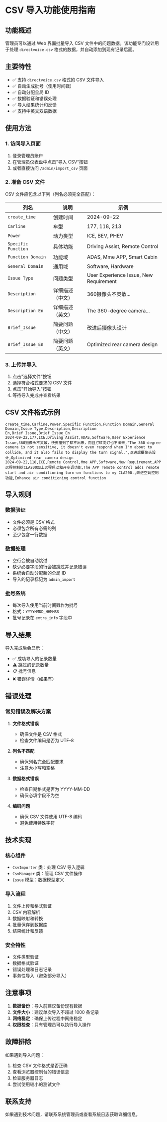 # CSV 导入功能使用指南

## 功能概述

管理员可以通过 Web 界面批量导入 CSV 文件中的问题数据。该功能专门设计用于处理 `directvoice.csv` 格式的数据，并自动添加到现有记录后面。

## 主要特性

- ✅ 支持 `directvoice.csv` 格式的 CSV 文件导入
- ✅ 自动生成批号（使用时间戳）
- ✅ 自动分配全局 ID
- ✅ 数据验证和错误处理
- ✅ 导入结果统计和反馈
- ✅ 支持中英文双语数据

## 使用方法

### 1. 访问导入页面

1. 登录管理员账户
2. 在管理员仪表盘中点击"导入 CSV"按钮
3. 或者直接访问 `/admin/import_csv` 页面

### 2. 准备 CSV 文件

CSV 文件应包含以下列（列名必须完全匹配）：

| 列名 | 说明 | 示例 |
|------|------|------|
| `create_time` | 创建时间 | 2024-09-22 |
| `Carline` | 车型 | 177, 118, 213 |
| `Power` | 动力类型 | ICE, BEV, PHEV |
| `Specific Function` | 具体功能 | Driving Assist, Remote Control |
| `Function Domain` | 功能域 | ADAS, Mme APP, Smart Cabin |
| `General Domain` | 通用域 | Software, Hardware |
| `Issue Type` | 问题类型 | User Experience Issue, New Requirement |
| `Description` | 详细描述（中文） | 360摄像头不灵敏... |
| `Description En` | 详细描述（英文） | The 360-degree camera... |
| `Brief_Issue` | 简要问题（中文） | 改进后摄像头设计 |
| `Brief_Issue_En` | 简要问题（英文） | Optimized rear camera design |

### 3. 上传并导入

1. 点击"选择文件"按钮
2. 选择符合格式要求的 CSV 文件
3. 点击"开始导入"按钮
4. 等待导入完成并查看结果

## CSV 文件格式示例

```csv
create_time,Carline,Power,Specific Function,Function Domain,General Domain,Issue Type,Description,Description En,Brief_Issue,Brief_Issue_En
2024-09-22,177,ICE,Driving Assist,ADAS,Software,User Experience Issue,360摄像头不灵敏，快要撞到了都不出来，而且打转向灯也不出来,"The 360-degree camera is not sensitive, it doesn't even respond when I'm about to collide, and it also fails to display the turn signal.",改进后摄像头设计,Optimized rear camera design
2024-09-22,118,ICE,Remote Control,Mme APP,Software,New Requirement,APP远程控制给CLA200加上远程启动和开空调功能,The APP remote control adds remote start and air conditioning turn-on functions to my CLA200.,改进空调控制功能,Enhance air conditioning control function
```

## 导入规则

### 数据验证
- 文件必须是 CSV 格式
- 必须包含所有必需的列
- 至少包含一行数据

### 数据处理
- 空行会被自动跳过
- 缺少必要字段的行会被跳过并记录错误
- 系统会自动分配新的全局 ID
- 导入的记录标记为 `admin_import`

### 批号系统
- 每次导入使用当前时间戳作为批号
- 格式：`YYYYMMDD_HHMMSS`
- 批号记录在 `extra_info` 字段中

## 导入结果

导入完成后会显示：
- ✅ 成功导入的记录数量
- ⚠️ 跳过的记录数量
- 📋 批号信息
- ❌ 错误详情（如果有）

## 错误处理

### 常见错误及解决方案

1. **文件格式错误**
   - 确保文件是 CSV 格式
   - 检查文件编码是否为 UTF-8

2. **列名不匹配**
   - 确保列名完全匹配要求
   - 注意大小写和空格

3. **数据格式错误**
   - 检查日期格式是否为 YYYY-MM-DD
   - 确保必填字段不为空

4. **编码问题**
   - 确保 CSV 文件使用 UTF-8 编码
   - 避免使用特殊字符

## 技术实现

### 核心组件
- `CsvImporter` 类：处理 CSV 导入逻辑
- `CsvManager` 类：管理 CSV 文件操作
- `Issue` 模型：数据模型定义

### 导入流程
1. 文件上传和格式验证
2. CSV 内容解析
3. 数据映射和转换
4. 批量保存到数据库
5. 结果统计和反馈

### 安全特性
- 文件类型验证
- 数据格式验证
- 错误处理和日志记录
- 事务性导入（避免部分导入）

## 注意事项

1. **数据备份**：导入前建议备份现有数据
2. **文件大小**：建议单次导入不超过 1000 条记录
3. **网络稳定**：确保上传过程中网络稳定
4. **权限检查**：只有管理员可以执行导入操作

## 故障排除

如果遇到导入问题：

1. 检查 CSV 文件格式是否正确
2. 查看浏览器控制台的错误信息
3. 检查服务器日志
4. 尝试使用较小的测试文件

## 联系支持

如果遇到技术问题，请联系系统管理员或查看系统日志获取详细信息。 